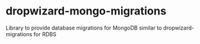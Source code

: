 # dropwizard-mongo-migrations
Library to provide database migrations for MongoDB similar to dropwizard-migrations for RDBS
